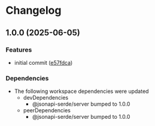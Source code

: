 # Changelog

## 1.0.0 (2025-06-05)


### Features

* initial commit ([e57fdca](https://github.com/DASPRiD/jsonapi-serde-js/commit/e57fdcab9929b26dc1bb6a386f6dd3db40c3d96c))


### Dependencies

* The following workspace dependencies were updated
  * devDependencies
    * @jsonapi-serde/server bumped to 1.0.0
  * peerDependencies
    * @jsonapi-serde/server bumped to 1.0.0
